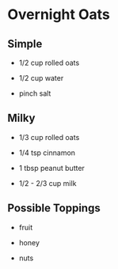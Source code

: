 # Overnight Oats

## Simple

* 1/2 cup rolled oats

* 1/2 cup water

* pinch salt

## Milky

* 1/3 cup rolled oats

* 1/4 tsp cinnamon

* 1 tbsp peanut butter

* 1/2 - 2/3 cup milk

## Possible Toppings

* fruit

* honey

* nuts
